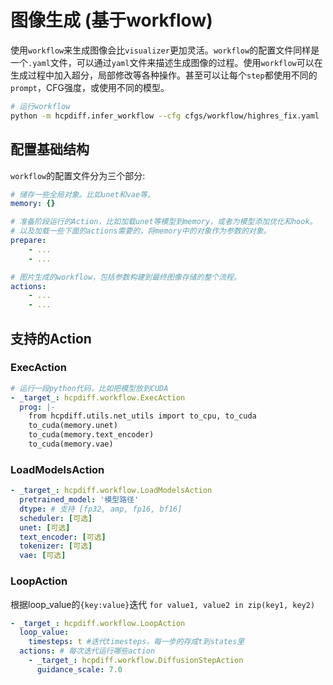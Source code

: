 # 图像生成 (基于workflow)

使用`workflow`来生成图像会比`visualizer`更加灵活。`workflow`的配置文件同样是一个`.yaml`文件，可以通过`yaml`文件来描述生成图像的过程。使用`workflow`可以在生成过程中加入超分，局部修改等各种操作。甚至可以让每个`step`都使用不同的`prompt`，CFG强度，或使用不同的模型。

```bash
# 运行workflow
python -m hcpdiff.infer_workflow --cfg cfgs/workflow/highres_fix.yaml
```

## 配置基础结构
`workflow`的配置文件分为三个部分:
```yaml
# 储存一些全局对象。比如unet和vae等。
memory: {}

# 准备阶段运行的Action，比如加载unet等模型到memory，或者为模型添加优化和hook。
# 以及加载一些下面的actions需要的，将memory中的对象作为参数的对象。
prepare:
    - ...
    - ...

# 图片生成的workflow，包括参数构建到最终图像存储的整个流程。
actions:
    - ...
    - ...
```



## 支持的Action

### ExecAction
```yaml
# 运行一段python代码，比如把模型放到CUDA
- _target_: hcpdiff.workflow.ExecAction
  prog: |-
    from hcpdiff.utils.net_utils import to_cpu, to_cuda
    to_cuda(memory.unet)
    to_cuda(memory.text_encoder)
    to_cuda(memory.vae)
```

### LoadModelsAction
```yaml
- _target_: hcpdiff.workflow.LoadModelsAction
  pretrained_model: '模型路径'
  dtype: # 支持 [fp32, amp, fp16, bf16]
  scheduler: [可选]
  unet: [可选]
  text_encoder: [可选]
  tokenizer: [可选]
  vae: [可选]
```

### LoopAction
根据loop_value的`{key:value}`迭代 `for value1, value2 in zip(key1, key2)`
```yaml
- _target_: hcpdiff.workflow.LoopAction
  loop_value:
    timesteps: t #迭代timesteps，每一步的存成t到states里
  actions: # 每次迭代运行哪些action
    - _target_: hcpdiff.workflow.DiffusionStepAction
      guidance_scale: 7.0
```
